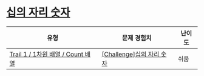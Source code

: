 # [십의 자리 숫자](https://www.codetree.ai/trails/complete/curated-cards/challenge-number-of-tens-digit)

|유형|문제 경험치|난이도|
|---|---|---|
|[Trail 1 / 1차원 배열 / Count 배열](https://www.codetree.ai/trail-info/novice-low/)|[[Challenge]십의 자리 숫자](https://www.codetree.ai/trails/complete/curated-cards/challenge-number-of-tens-digit/)|쉬움|

